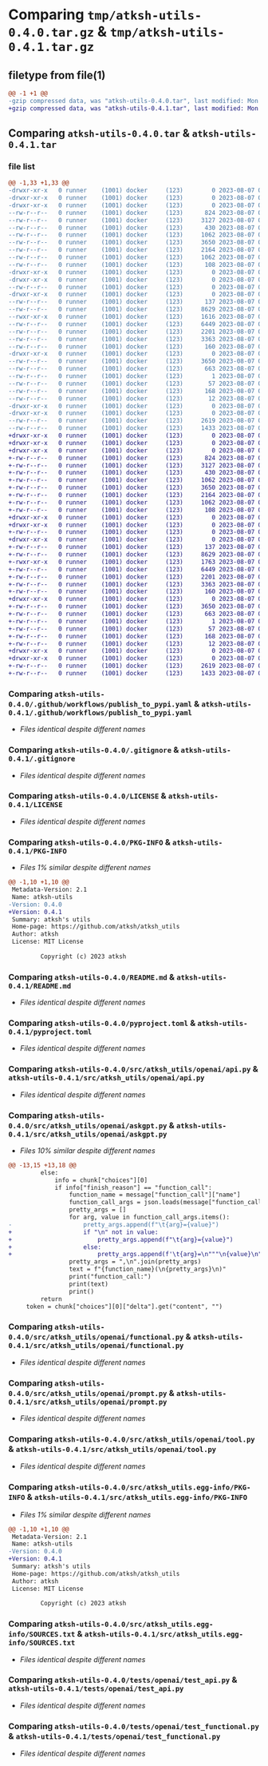 # Comparing `tmp/atksh-utils-0.4.0.tar.gz` & `tmp/atksh-utils-0.4.1.tar.gz`

## filetype from file(1)

```diff
@@ -1 +1 @@
-gzip compressed data, was "atksh-utils-0.4.0.tar", last modified: Mon Aug  7 01:20:23 2023, max compression
+gzip compressed data, was "atksh-utils-0.4.1.tar", last modified: Mon Aug  7 01:24:59 2023, max compression
```

## Comparing `atksh-utils-0.4.0.tar` & `atksh-utils-0.4.1.tar`

### file list

```diff
@@ -1,33 +1,33 @@
-drwxr-xr-x   0 runner    (1001) docker     (123)        0 2023-08-07 01:20:23.640003 atksh-utils-0.4.0/
-drwxr-xr-x   0 runner    (1001) docker     (123)        0 2023-08-07 01:20:23.636003 atksh-utils-0.4.0/.github/
-drwxr-xr-x   0 runner    (1001) docker     (123)        0 2023-08-07 01:20:23.636003 atksh-utils-0.4.0/.github/workflows/
--rw-r--r--   0 runner    (1001) docker     (123)      824 2023-08-07 01:20:11.000000 atksh-utils-0.4.0/.github/workflows/publish_to_pypi.yaml
--rw-r--r--   0 runner    (1001) docker     (123)     3127 2023-08-07 01:20:11.000000 atksh-utils-0.4.0/.gitignore
--rw-r--r--   0 runner    (1001) docker     (123)      430 2023-08-07 01:20:11.000000 atksh-utils-0.4.0/.pre-commit-config.yaml
--rw-r--r--   0 runner    (1001) docker     (123)     1062 2023-08-07 01:20:11.000000 atksh-utils-0.4.0/LICENSE
--rw-r--r--   0 runner    (1001) docker     (123)     3650 2023-08-07 01:20:23.640003 atksh-utils-0.4.0/PKG-INFO
--rw-r--r--   0 runner    (1001) docker     (123)     2164 2023-08-07 01:20:11.000000 atksh-utils-0.4.0/README.md
--rw-r--r--   0 runner    (1001) docker     (123)     1062 2023-08-07 01:20:11.000000 atksh-utils-0.4.0/pyproject.toml
--rw-r--r--   0 runner    (1001) docker     (123)      108 2023-08-07 01:20:23.640003 atksh-utils-0.4.0/setup.cfg
-drwxr-xr-x   0 runner    (1001) docker     (123)        0 2023-08-07 01:20:23.636003 atksh-utils-0.4.0/src/
-drwxr-xr-x   0 runner    (1001) docker     (123)        0 2023-08-07 01:20:23.636003 atksh-utils-0.4.0/src/atksh_utils/
--rw-r--r--   0 runner    (1001) docker     (123)        0 2023-08-07 01:20:11.000000 atksh-utils-0.4.0/src/atksh_utils/__init__.py
-drwxr-xr-x   0 runner    (1001) docker     (123)        0 2023-08-07 01:20:23.640003 atksh-utils-0.4.0/src/atksh_utils/openai/
--rw-r--r--   0 runner    (1001) docker     (123)      137 2023-08-07 01:20:11.000000 atksh-utils-0.4.0/src/atksh_utils/openai/__init__.py
--rw-r--r--   0 runner    (1001) docker     (123)     8629 2023-08-07 01:20:11.000000 atksh-utils-0.4.0/src/atksh_utils/openai/api.py
--rwxr-xr-x   0 runner    (1001) docker     (123)     1616 2023-08-07 01:20:11.000000 atksh-utils-0.4.0/src/atksh_utils/openai/askgpt.py
--rw-r--r--   0 runner    (1001) docker     (123)     6449 2023-08-07 01:20:11.000000 atksh-utils-0.4.0/src/atksh_utils/openai/functional.py
--rw-r--r--   0 runner    (1001) docker     (123)     2201 2023-08-07 01:20:11.000000 atksh-utils-0.4.0/src/atksh_utils/openai/prompt.py
--rw-r--r--   0 runner    (1001) docker     (123)     3363 2023-08-07 01:20:11.000000 atksh-utils-0.4.0/src/atksh_utils/openai/tool.py
--rw-r--r--   0 runner    (1001) docker     (123)      160 2023-08-07 01:20:23.000000 atksh-utils-0.4.0/src/atksh_utils/version.py
-drwxr-xr-x   0 runner    (1001) docker     (123)        0 2023-08-07 01:20:23.636003 atksh-utils-0.4.0/src/atksh_utils.egg-info/
--rw-r--r--   0 runner    (1001) docker     (123)     3650 2023-08-07 01:20:23.000000 atksh-utils-0.4.0/src/atksh_utils.egg-info/PKG-INFO
--rw-r--r--   0 runner    (1001) docker     (123)      663 2023-08-07 01:20:23.000000 atksh-utils-0.4.0/src/atksh_utils.egg-info/SOURCES.txt
--rw-r--r--   0 runner    (1001) docker     (123)        1 2023-08-07 01:20:23.000000 atksh-utils-0.4.0/src/atksh_utils.egg-info/dependency_links.txt
--rw-r--r--   0 runner    (1001) docker     (123)       57 2023-08-07 01:20:23.000000 atksh-utils-0.4.0/src/atksh_utils.egg-info/entry_points.txt
--rw-r--r--   0 runner    (1001) docker     (123)      168 2023-08-07 01:20:23.000000 atksh-utils-0.4.0/src/atksh_utils.egg-info/requires.txt
--rw-r--r--   0 runner    (1001) docker     (123)       12 2023-08-07 01:20:23.000000 atksh-utils-0.4.0/src/atksh_utils.egg-info/top_level.txt
-drwxr-xr-x   0 runner    (1001) docker     (123)        0 2023-08-07 01:20:23.636003 atksh-utils-0.4.0/tests/
-drwxr-xr-x   0 runner    (1001) docker     (123)        0 2023-08-07 01:20:23.640003 atksh-utils-0.4.0/tests/openai/
--rw-r--r--   0 runner    (1001) docker     (123)     2619 2023-08-07 01:20:11.000000 atksh-utils-0.4.0/tests/openai/test_api.py
--rw-r--r--   0 runner    (1001) docker     (123)     1433 2023-08-07 01:20:11.000000 atksh-utils-0.4.0/tests/openai/test_functional.py
+drwxr-xr-x   0 runner    (1001) docker     (123)        0 2023-08-07 01:24:59.128282 atksh-utils-0.4.1/
+drwxr-xr-x   0 runner    (1001) docker     (123)        0 2023-08-07 01:24:59.124282 atksh-utils-0.4.1/.github/
+drwxr-xr-x   0 runner    (1001) docker     (123)        0 2023-08-07 01:24:59.124282 atksh-utils-0.4.1/.github/workflows/
+-rw-r--r--   0 runner    (1001) docker     (123)      824 2023-08-07 01:24:46.000000 atksh-utils-0.4.1/.github/workflows/publish_to_pypi.yaml
+-rw-r--r--   0 runner    (1001) docker     (123)     3127 2023-08-07 01:24:46.000000 atksh-utils-0.4.1/.gitignore
+-rw-r--r--   0 runner    (1001) docker     (123)      430 2023-08-07 01:24:46.000000 atksh-utils-0.4.1/.pre-commit-config.yaml
+-rw-r--r--   0 runner    (1001) docker     (123)     1062 2023-08-07 01:24:46.000000 atksh-utils-0.4.1/LICENSE
+-rw-r--r--   0 runner    (1001) docker     (123)     3650 2023-08-07 01:24:59.128282 atksh-utils-0.4.1/PKG-INFO
+-rw-r--r--   0 runner    (1001) docker     (123)     2164 2023-08-07 01:24:46.000000 atksh-utils-0.4.1/README.md
+-rw-r--r--   0 runner    (1001) docker     (123)     1062 2023-08-07 01:24:46.000000 atksh-utils-0.4.1/pyproject.toml
+-rw-r--r--   0 runner    (1001) docker     (123)      108 2023-08-07 01:24:59.128282 atksh-utils-0.4.1/setup.cfg
+drwxr-xr-x   0 runner    (1001) docker     (123)        0 2023-08-07 01:24:59.124282 atksh-utils-0.4.1/src/
+drwxr-xr-x   0 runner    (1001) docker     (123)        0 2023-08-07 01:24:59.124282 atksh-utils-0.4.1/src/atksh_utils/
+-rw-r--r--   0 runner    (1001) docker     (123)        0 2023-08-07 01:24:46.000000 atksh-utils-0.4.1/src/atksh_utils/__init__.py
+drwxr-xr-x   0 runner    (1001) docker     (123)        0 2023-08-07 01:24:59.128282 atksh-utils-0.4.1/src/atksh_utils/openai/
+-rw-r--r--   0 runner    (1001) docker     (123)      137 2023-08-07 01:24:46.000000 atksh-utils-0.4.1/src/atksh_utils/openai/__init__.py
+-rw-r--r--   0 runner    (1001) docker     (123)     8629 2023-08-07 01:24:46.000000 atksh-utils-0.4.1/src/atksh_utils/openai/api.py
+-rwxr-xr-x   0 runner    (1001) docker     (123)     1763 2023-08-07 01:24:46.000000 atksh-utils-0.4.1/src/atksh_utils/openai/askgpt.py
+-rw-r--r--   0 runner    (1001) docker     (123)     6449 2023-08-07 01:24:46.000000 atksh-utils-0.4.1/src/atksh_utils/openai/functional.py
+-rw-r--r--   0 runner    (1001) docker     (123)     2201 2023-08-07 01:24:46.000000 atksh-utils-0.4.1/src/atksh_utils/openai/prompt.py
+-rw-r--r--   0 runner    (1001) docker     (123)     3363 2023-08-07 01:24:46.000000 atksh-utils-0.4.1/src/atksh_utils/openai/tool.py
+-rw-r--r--   0 runner    (1001) docker     (123)      160 2023-08-07 01:24:58.000000 atksh-utils-0.4.1/src/atksh_utils/version.py
+drwxr-xr-x   0 runner    (1001) docker     (123)        0 2023-08-07 01:24:59.128282 atksh-utils-0.4.1/src/atksh_utils.egg-info/
+-rw-r--r--   0 runner    (1001) docker     (123)     3650 2023-08-07 01:24:59.000000 atksh-utils-0.4.1/src/atksh_utils.egg-info/PKG-INFO
+-rw-r--r--   0 runner    (1001) docker     (123)      663 2023-08-07 01:24:59.000000 atksh-utils-0.4.1/src/atksh_utils.egg-info/SOURCES.txt
+-rw-r--r--   0 runner    (1001) docker     (123)        1 2023-08-07 01:24:59.000000 atksh-utils-0.4.1/src/atksh_utils.egg-info/dependency_links.txt
+-rw-r--r--   0 runner    (1001) docker     (123)       57 2023-08-07 01:24:59.000000 atksh-utils-0.4.1/src/atksh_utils.egg-info/entry_points.txt
+-rw-r--r--   0 runner    (1001) docker     (123)      168 2023-08-07 01:24:59.000000 atksh-utils-0.4.1/src/atksh_utils.egg-info/requires.txt
+-rw-r--r--   0 runner    (1001) docker     (123)       12 2023-08-07 01:24:59.000000 atksh-utils-0.4.1/src/atksh_utils.egg-info/top_level.txt
+drwxr-xr-x   0 runner    (1001) docker     (123)        0 2023-08-07 01:24:59.124282 atksh-utils-0.4.1/tests/
+drwxr-xr-x   0 runner    (1001) docker     (123)        0 2023-08-07 01:24:59.128282 atksh-utils-0.4.1/tests/openai/
+-rw-r--r--   0 runner    (1001) docker     (123)     2619 2023-08-07 01:24:46.000000 atksh-utils-0.4.1/tests/openai/test_api.py
+-rw-r--r--   0 runner    (1001) docker     (123)     1433 2023-08-07 01:24:46.000000 atksh-utils-0.4.1/tests/openai/test_functional.py
```

### Comparing `atksh-utils-0.4.0/.github/workflows/publish_to_pypi.yaml` & `atksh-utils-0.4.1/.github/workflows/publish_to_pypi.yaml`

 * *Files identical despite different names*

### Comparing `atksh-utils-0.4.0/.gitignore` & `atksh-utils-0.4.1/.gitignore`

 * *Files identical despite different names*

### Comparing `atksh-utils-0.4.0/LICENSE` & `atksh-utils-0.4.1/LICENSE`

 * *Files identical despite different names*

### Comparing `atksh-utils-0.4.0/PKG-INFO` & `atksh-utils-0.4.1/PKG-INFO`

 * *Files 1% similar despite different names*

```diff
@@ -1,10 +1,10 @@
 Metadata-Version: 2.1
 Name: atksh-utils
-Version: 0.4.0
+Version: 0.4.1
 Summary: atksh's utils
 Home-page: https://github.com/atksh/atksh_utils
 Author: atksh
 License: MIT License
         
         Copyright (c) 2023 atksh
```

### Comparing `atksh-utils-0.4.0/README.md` & `atksh-utils-0.4.1/README.md`

 * *Files identical despite different names*

### Comparing `atksh-utils-0.4.0/pyproject.toml` & `atksh-utils-0.4.1/pyproject.toml`

 * *Files identical despite different names*

### Comparing `atksh-utils-0.4.0/src/atksh_utils/openai/api.py` & `atksh-utils-0.4.1/src/atksh_utils/openai/api.py`

 * *Files identical despite different names*

### Comparing `atksh-utils-0.4.0/src/atksh_utils/openai/askgpt.py` & `atksh-utils-0.4.1/src/atksh_utils/openai/askgpt.py`

 * *Files 10% similar despite different names*

```diff
@@ -13,15 +13,18 @@
         else:
             info = chunk["choices"][0]
             if info["finish_reason"] == "function_call":
                 function_name = message["function_call"]["name"]
                 function_call_args = json.loads(message["function_call"]["arguments"])
                 pretty_args = []
                 for arg, value in function_call_args.items():
-                    pretty_args.append(f"\t{arg}={value}")
+                    if "\n" not in value:
+                        pretty_args.append(f"\t{arg}={value}")
+                    else:
+                        pretty_args.append(f'\t{arg}=\n"""\n{value}\n"""')
                 pretty_args = ",\n".join(pretty_args)
                 text = f"{function_name}(\n{pretty_args}\n)"
                 print("function_call:")
                 print(text)
                 print()
         return
     token = chunk["choices"][0]["delta"].get("content", "")
```

### Comparing `atksh-utils-0.4.0/src/atksh_utils/openai/functional.py` & `atksh-utils-0.4.1/src/atksh_utils/openai/functional.py`

 * *Files identical despite different names*

### Comparing `atksh-utils-0.4.0/src/atksh_utils/openai/prompt.py` & `atksh-utils-0.4.1/src/atksh_utils/openai/prompt.py`

 * *Files identical despite different names*

### Comparing `atksh-utils-0.4.0/src/atksh_utils/openai/tool.py` & `atksh-utils-0.4.1/src/atksh_utils/openai/tool.py`

 * *Files identical despite different names*

### Comparing `atksh-utils-0.4.0/src/atksh_utils.egg-info/PKG-INFO` & `atksh-utils-0.4.1/src/atksh_utils.egg-info/PKG-INFO`

 * *Files 1% similar despite different names*

```diff
@@ -1,10 +1,10 @@
 Metadata-Version: 2.1
 Name: atksh-utils
-Version: 0.4.0
+Version: 0.4.1
 Summary: atksh's utils
 Home-page: https://github.com/atksh/atksh_utils
 Author: atksh
 License: MIT License
         
         Copyright (c) 2023 atksh
```

### Comparing `atksh-utils-0.4.0/src/atksh_utils.egg-info/SOURCES.txt` & `atksh-utils-0.4.1/src/atksh_utils.egg-info/SOURCES.txt`

 * *Files identical despite different names*

### Comparing `atksh-utils-0.4.0/tests/openai/test_api.py` & `atksh-utils-0.4.1/tests/openai/test_api.py`

 * *Files identical despite different names*

### Comparing `atksh-utils-0.4.0/tests/openai/test_functional.py` & `atksh-utils-0.4.1/tests/openai/test_functional.py`

 * *Files identical despite different names*

